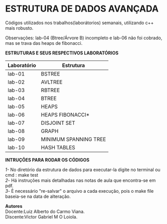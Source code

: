 # ESTRUTURA DE DADOS AVANÇADA

Códigos utilizados nos trabalhos(laborátorios) semanais, utilizando c++ mais robusto.

Observações: lab-04 (Btree/Árvore B) incompleto e lab-06 não foi cobrado, mas se trava das heaps de fibonacci.

**ESTRUTURAS E SEUS RESPECTIVOS LABORATÓRIOS**

Laboratório   | Estrutura
--------- | ------
lab-01 | BSTREE
lab-02 | AVLTREE
lab-03 | RBTREE
lab-04 | BTREE
lab-05 | HEAPS
lab-06 | HEAPS FIBONACCI*
lab-07 | DISJOINT SET
lab-08 | GRAPH
lab-09 | MINIMUM SPANNING TREE
lab-10 | HASH TABLES


**INTRUÇÕES PARA RODAR OS CÓDIGOS**

*1-* No diretório da estrutura de dados para executar-la digite no terminal ou cmd : make test
<br>
*2*- Há instruções mais detalhadas nas notas de aula que encontra-se em pdf.
<br>
*3*- È necessário "re-salvar" o arquivo a cada execução, pois o make file baseia-se na data de alteração.


**Autores**
        <br>
        Docente:Luiz Alberto do Carmo Viana.
        <br>
        Discente:Victor Gabriel M O Loiola.




